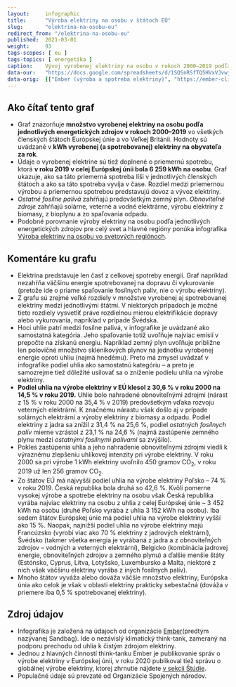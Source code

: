 ```yaml
---
layout:     infographic
title:      "Výroba elektriny na osobu v štátoch EÚ"
slug:       "elektrina-na-osobu-eu"
redirect_from: "/elektrina-na-osobu-eu"
published:  2021-03-01
weight:     93
tags-scopes: [ eu ]
tags-topics: [ energetika ]
caption:    Vývoj vyrobenej elektriny na osobu v rokoch 2000–2019 podľa jednotlivých energetických zdrojov a porovnanie so spotrebou pre členské štáty Európskej únie a Veľkú Britániu. Hodnoty sú uvádzané v kWh na osobu za rok.
data-our:   "https://docs.google.com/spreadsheets/d/1SQSnRSfTQ5HVxVJvwj4igfl22hyblYVjDo_INceKy4I"
data-orig:  [["Ember (výroba a spotreba elektriny)", "https://ember-climate.org/project/data-global-electricity-review/"], ["OSN (populace)", "https://population.un.org/wpp/Download/Files/1_Indicators%20(Standard)/EXCEL_FILES/1_Population/WPP2019_POP_F01_1_TOTAL_POPULATION_BOTH_SEXES.xlsx"]]
---
```


## Ako čítať tento graf

* Graf znázorňuje **množstvo vyrobenej elektriny na osobu podľa jednotlivých energetických zdrojov v rokoch 2000–2019** vo všetkých členských štátoch Európskej únie a vo Veľkej Británii. Hodnoty sú uvádzané v **<glossary id="w">kWh</glossary> vyrobenej (a spotrebovanej) elektriny na obyvateľa za rok**.
* Údaje o vyrobenej elektrine sú tiež doplnené o priemernú spotrebu, ktorá **v roku 2019 v celej Európskej únii bola 6 259 kWh na osobu**. Graf ukazuje, ako sa táto priemerná spotreba líši v jednotlivých členských štátoch a ako sa táto spotreba vyvíja v čase. Rozdiel medzi priemernou výrobou a priemernou spotrebou predstavujú dovoz a vývoz elektriny.
* *Ostatné fosílne palivá* zahŕňajú predovšetkým zemný plyn. *Obnoviteľné zdroje* zahŕňajú solárne, veterné a vodné elektrárne, výrobu elektriny z biomasy, z bioplynu a zo spaľovania odpadu.
* Podobné porovnanie výroby elektriny na osobu podľa jednotlivých energetických zdrojov pre celý svet a hlavné regióny ponúka infografika [Výroba elektriny na osobu vo svetových regiónoch](/infografiky/elektrina-na-osobu-svet).

## Komentáre ku grafu

* Elektrina predstavuje len časť z celkovej spotreby energií. Graf napríklad nezahŕňa väčšinu energie spotrebovanej na dopravu či vykurovanie (pretože ide o priame spaľovanie fosílnych palív, nie o výrobu elektriny).
* Z grafu sú zrejmé veľké rozdiely v množstve vyrobenej aj spotrebovanej elektriny medzi jednotlivými štátmi. V niektorých prípadoch je možné tieto rozdiely vysvetliť práve rozdielnou mierou elektrifikácie dopravy alebo vykurovania, napríklad v prípade Švédska.
* Hoci uhlie patrí medzi fosílne palivá, v infografike je uvádzané ako samostatná kategória. Jeho spaľovanie totiž uvoľňuje najviac emisií v prepočte na získanú energiu. Napríklad zemný plyn uvoľňuje približne len polovičné množstvo skleníkových plynov na jednotku vyrobenej energie oproti uhliu (najmä hnedému). Preto má zmysel uvádzať v infografike podiel uhlia ako samostatnú kategóriu – a preto je samozrejme tiež dôležité usilovať sa o zníženie podielu uhlia na výrobe elektriny.
* **Podiel uhlia na výrobe elektriny v EÚ klesol z 30,6 % v roku 2000 na 14,5 % v roku 2019.** Uhlie bolo nahradené obnoviteľnými zdrojmi (nárast z 15 % v roku 2000 na 35,4 % v 2019) predovšetkým vďaka rozvoju veterných elektrární. K značnému nárastu však došlo aj v prípade solárnych elektrární a výroby elektriny z biomasy a odpadu. Podiel elektriny z jadra sa znížil z 31,4 % na 25,6 %, podiel *ostatných fosílnych palív* mierne vzrástol z 23,1 % na 24,6 % (najmä zastúpenie zemného plynu medzi *ostatnými fosílnymi palivami* sa zvýšilo).
* Pokles zastúpenia uhlia a jeho nahradenie obnoviteľnými zdrojmi viedli k výraznému zlepšeniu uhlíkovej intenzity pri výrobe elektriny. V roku 2000 sa pri výrobe 1 kWh elektriny uvoľnilo 450 gramov CO<sub>2</sub>, v roku 2019 už len 256 gramov CO<sub>2</sub>.
* Zo štátov EÚ má najvyšší podiel uhlia na výrobe elektriny Poľsko – 74 % v roku 2019. Česká republika bola druhá so 42,6 %. Kvôli pomerne vysokej výrobe a spotrebe elektriny na osobu však Česká republika vyrába najviac elektriny na osobu z uhlia z celej Európskej únie – 3 452 kWh na osobu (druhé Poľsko vyrába z uhlia 3 152 kWh na osobu). Iba sedem štátov Európskej únie má podiel uhlia na výrobe elektriny vyšší ako 15 %. Naopak, najnižší podiel uhlia na výrobe elektriny majú Francúzsko (vyrobí viac ako 70 % elektriny z jadrových elektrární), Švédsko (takmer všetka energia je vyrábaná z jadra a z obnoviteľných zdrojov – vodných a veterných elektrární), Belgicko (kombinácia jadrovej energie, obnoviteľných zdrojov a zemného plynu) a ďalšie menšie štáty (Estónsko, Cyprus, Litva, Lotyšsko, Luxembursko a Malta, niektoré z nich však väčšinu elektriny vyrába z iných fosílnych palív).
* Mnoho štátov vyváža alebo dováža väčšie množstvo elektriny, Európska únia ako celok je však v oblasti elektriny prakticky sebestačná (dováža v priemere iba 0,5 % spotrebovanej elektriny).

## Zdroj údajov

* Infografika je založená na údajoch od organizácie [Ember](https://ember-climate.org/)(predtým nazývanej Sandbag). Ide o nezávislý klimatický think-tank, zameraný na podporu prechodu od uhlia k čistým zdrojom elektriny.
* Jednou z hlavných činností think-tanku Ember je publikovanie správ o výrobe elektriny v Európskej únii, v roku 2020 publikoval tiež správu o globálnej výrobe elektriny, ktorej zhrnutie nájdete [v sekcii Štúdie](/studie/2020-globalni-zprava-o-elektrine).
* Populačné údaje sú prevzaté od Organizácie Spojených národov.
